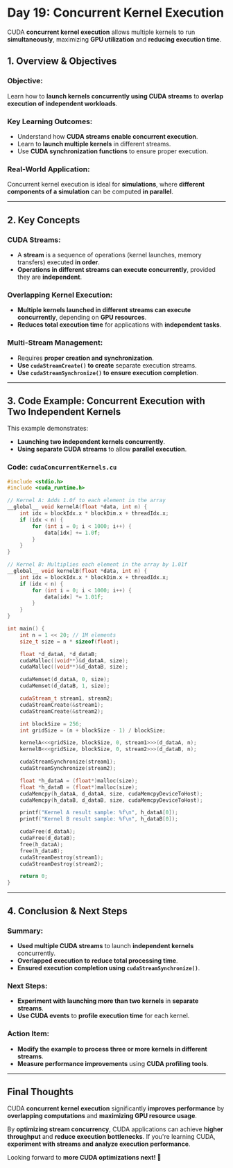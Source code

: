 # Day 19: Concurrent Kernel Execution

CUDA **concurrent kernel execution** allows multiple kernels to run **simultaneously**, maximizing **GPU utilization** and **reducing execution time**.

## 1. Overview & Objectives

### **Objective:**
Learn how to **launch kernels concurrently using CUDA streams** to **overlap execution of independent workloads**.

### **Key Learning Outcomes:**
- Understand how **CUDA streams enable concurrent execution**.
- Learn to **launch multiple kernels** in different streams.
- Use **CUDA synchronization functions** to ensure proper execution.

### **Real-World Application:**
Concurrent kernel execution is ideal for **simulations**, where **different components of a simulation** can be computed **in parallel**.

---

## 2. Key Concepts

### **CUDA Streams:**
- A **stream** is a sequence of operations (kernel launches, memory transfers) executed **in order**.
- **Operations in different streams can execute concurrently**, provided they are **independent**.

### **Overlapping Kernel Execution:**
- **Multiple kernels launched in different streams can execute concurrently**, depending on **GPU resources**.
- **Reduces total execution time** for applications with **independent tasks**.

### **Multi-Stream Management:**
- Requires **proper creation and synchronization**.
- **Use `cudaStreamCreate()` to create** separate execution streams.
- **Use `cudaStreamSynchronize()` to ensure execution completion**.

---

## 3. Code Example: Concurrent Execution with Two Independent Kernels

This example demonstrates:
- **Launching two independent kernels concurrently**.
- **Using separate CUDA streams** to allow **parallel execution**.

### **Code: `cudaConcurrentKernels.cu`**

```cpp
#include <stdio.h>
#include <cuda_runtime.h>

// Kernel A: Adds 1.0f to each element in the array
__global__ void kernelA(float *data, int n) {
    int idx = blockIdx.x * blockDim.x + threadIdx.x;
    if (idx < n) {
        for (int i = 0; i < 1000; i++) {
            data[idx] += 1.0f;
        }
    }
}

// Kernel B: Multiplies each element in the array by 1.01f
__global__ void kernelB(float *data, int n) {
    int idx = blockIdx.x * blockDim.x + threadIdx.x;
    if (idx < n) {
        for (int i = 0; i < 1000; i++) {
            data[idx] *= 1.01f;
        }
    }
}

int main() {
    int n = 1 << 20; // 1M elements
    size_t size = n * sizeof(float);

    float *d_dataA, *d_dataB;
    cudaMalloc((void**)&d_dataA, size);
    cudaMalloc((void**)&d_dataB, size);

    cudaMemset(d_dataA, 0, size);
    cudaMemset(d_dataB, 1, size);

    cudaStream_t stream1, stream2;
    cudaStreamCreate(&stream1);
    cudaStreamCreate(&stream2);

    int blockSize = 256;
    int gridSize = (n + blockSize - 1) / blockSize;

    kernelA<<<gridSize, blockSize, 0, stream1>>>(d_dataA, n);
    kernelB<<<gridSize, blockSize, 0, stream2>>>(d_dataB, n);

    cudaStreamSynchronize(stream1);
    cudaStreamSynchronize(stream2);

    float *h_dataA = (float*)malloc(size);
    float *h_dataB = (float*)malloc(size);
    cudaMemcpy(h_dataA, d_dataA, size, cudaMemcpyDeviceToHost);
    cudaMemcpy(h_dataB, d_dataB, size, cudaMemcpyDeviceToHost);

    printf("Kernel A result sample: %f\n", h_dataA[0]);
    printf("Kernel B result sample: %f\n", h_dataB[0]);

    cudaFree(d_dataA);
    cudaFree(d_dataB);
    free(h_dataA);
    free(h_dataB);
    cudaStreamDestroy(stream1);
    cudaStreamDestroy(stream2);

    return 0;
}
```

---

## 4. Conclusion & Next Steps

### **Summary:**
- **Used multiple CUDA streams** to launch **independent kernels** concurrently.
- **Overlapped execution to reduce total processing time**.
- **Ensured execution completion using `cudaStreamSynchronize()`**.

### **Next Steps:**
- **Experiment with launching more than two kernels** in **separate streams**.
- **Use CUDA events** to **profile execution time** for each kernel.

### **Action Item:**
- **Modify the example to process three or more kernels in different streams**.
- **Measure performance improvements** using **CUDA profiling tools**.

---

## Final Thoughts

CUDA **concurrent kernel execution** significantly **improves performance** by **overlapping computations** and **maximizing GPU resource usage**.

By **optimizing stream concurrency**, CUDA applications can achieve **higher throughput** and **reduce execution bottlenecks**. If you're learning CUDA, **experiment with streams and analyze execution performance**.

Looking forward to **more CUDA optimizations next! 🚀**
